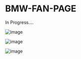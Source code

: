 # BMW-FAN-PAGE
In Progress....

![image](https://user-images.githubusercontent.com/101043200/215928604-3170580c-e5ab-4394-a121-1318238087fd.png)

![image](https://user-images.githubusercontent.com/101043200/215928658-1506c148-e8b4-42c8-94a2-a23e6b956c06.png)

![image](https://user-images.githubusercontent.com/101043200/215928685-65cdddd7-50a7-45df-a141-9b290f6a92ae.png)

